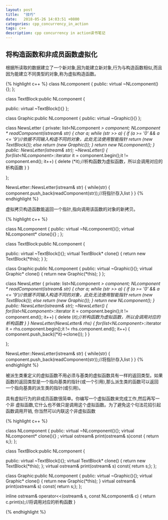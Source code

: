 ```yaml
---
layout: post
title:  "技巧"
date:   2018-05-26 14:03:51 +0800
categories: cpp_concurrency_in_action
tags: c++
description: cpp concurrency in action读书笔记
---
```


## 将构造函数和非成员函数虚拟化

根据所读取的数据建立了一个新对象,因为能建立新对象,行为与构造函数相似,而且因为能建立不同类型的对象,称为虚拟构造函数。

{% highlight c++ %}
class NLcomponent
{
public:
  virtual ~NLcomponent(){};
};

class TextBlock:public NLcomponent
{

public:
  virtual ~TextBlock(){}
};

class Graphic:public NLcomponent
{
public:
  virtual ~Graphic(){}
};

class NewsLetter
{
private:
    list<NLcomponent *> component;
    NLcomponent * readComponent(istream& str)
    {
        char a;
        while (str >> a)
        {
            if (a >= '0' && a <= '9')//依据不同输入构造不同的对象，此处无法使用智能指针
                return (new TextBlock());
            else
                return (new Graphic());
        }
        return new NLcomponent();
    }
public:
    NewsLetter(istream& str);
    ~NewsLetter()
    {
        for(list<NLcomponent*>::iterator it = component.begin();it != component.end(); it++)
        {
            delete (*it);//析构函数为虚拟函数，所以会调用对应的析构函数
        }
    }
    
};

NewsLetter::NewsLetter(istream& str)
{
    while(str)
    {
        component.push_back(readComponent(str));//将指针存入list
    }
}
{% endhighlight %}

虚拟拷贝构造函数能返回一个指针,指向调用该函数的对象的新拷贝。

{% highlight c++ %}

class NLcomponent
{
public:
  virtual ~NLcomponent(){};
  virtual NLcomponent* clone(){} ;
};

class TextBlock:public NLcomponent
{

public:
  virtual ~TextBlock(){};
  virtual TextBlock* clone()
  {
      return new TextBlock(*this);
  }
};

class Graphic:public NLcomponent
{
public:
  virtual ~Graphic(){};
  virtual Graphic* clone()
  {
      return new Graphic(*this);
  }
};

class NewsLetter
{
private:
    list<NLcomponent *> component;
    NLcomponent * readComponent(istream& str)
    {
        char a;
        while (str >> a)
        {
            if (a >= '0' && a <= '9')//依据不同输入构造不同的对象，此处无法使用智能指针
                return (new TextBlock());
            else
                return (new Graphic());
        }
        return new NLcomponent();
    }
public:
    NewsLetter(istream& str);
    ~NewsLetter()
    {
        for(list<NLcomponent*>::iterator it = component.begin();it != component.end(); it++)
        {
            delete (*it);//析构函数为虚拟函数，所以会调用对应的析构函数
        }
    }
    NewsLetter(NewsLetter& rhs)
    {
        for(list<NLcomponent*>::iterator it = rhs.component.begin();it != rhs.component.end(); it++)
        {
            component.push_back((*it)->clone());
        }
    }
    
};

NewsLetter::NewsLetter(istream& str)
{
    while(str)
    {
        component.push_back(readComponent(str));//将指针存入list
    }
}
{% endhighlight %}

被派生类重定义的虚拟函数不用必须与基类的虚拟函数具有一样的返回类型。如果函数的返回类型是一个指向基类的指针(或一个引用),那么派生类的函数可以返回一个指向基类的派生类的指针(或引用)。


具有虚拟行为的非成员函数很简单。你编写一个虚拟函数来完成工作,然后再写一个非 虚拟函数,它什么也不做只是调用这个虚拟函数。为了避免这个句法花招引起函数调用开销, 你当然可以内联这个非虚拟函数

{% highlight c++ %}

class NLcomponent
{
public:
  virtual ~NLcomponent(){};
  virtual NLcomponent* clone(){} ;
  virtual ostream& print(ostream& s)const { return s;};
};

class TextBlock:public NLcomponent
{

public:
  virtual ~TextBlock(){};
  virtual TextBlock* clone()
  {
      return new TextBlock(*this);
  };
  virtual ostream& print(ostream& s) const{ return s;};
};

class Graphic:public NLcomponent
{
public:
  virtual ~Graphic(){};
  virtual Graphic* clone()
  {
      return new Graphic(*this);
  }
  virtual ostream& print(ostream& s) const{ return s;};
};

inline ostream& operator<<(ostream& s, const NLcomponent& c) 
{
  return c.print(s);//将调用对应的析构函数
}

{% endhighlight %}